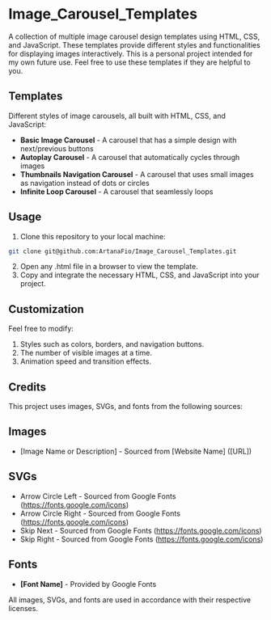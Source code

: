 # Image_Carousel_Templates

A collection of multiple image carousel design templates using HTML, CSS, and JavaScript. These templates provide different styles and functionalities for displaying images interactively. This is a personal project intended for my own future use. Feel free to use these templates if they are helpful to you.

## Templates

Different styles of image carousels, all built with HTML, CSS, and JavaScript:

- **Basic Image Carousel** - A carousel that has a simple design with next/previous buttons
- **Autoplay Carousel**  -  A carousel that automatically cycles through images
- **Thumbnails Navigation Carousel** - A carousel that uses small images as navigation instead of dots or circles
- **Infinite Loop Carousel** - A carousel that seamlessly loops

## Usage

1. Clone this repository to your local machine:
```sh
git clone git@github.com:ArtanaFio/Image_Carousel_Templates.git
```
2. Open any .html file in a browser to view the template.
3. Copy and integrate the necessary HTML, CSS, and JavaScript into your project.

## Customization

Feel free to modify:

1. Styles such as colors, borders, and navigation buttons.
2. The number of visible images at a time.
3. Animation speed and transition effects.

## Credits

This project uses images, SVGs, and fonts from the following sources:

## Images

- [Image Name or Description] - Sourced from [Website Name] ([URL])

## SVGs

- Arrow Circle Left - Sourced from Google Fonts (https://fonts.google.com/icons)
- Arrow Circle Right - Sourced from Google Fonts (https://fonts.google.com/icons)
- Skip Next - Sourced from Google Fonts (https://fonts.google.com/icons)
- Skip Right - Sourced from Google Fonts (https://fonts.google.com/icons)

## Fonts

- **[Font Name]** - Provided by Google Fonts

All images, SVGs, and fonts are used in accordance with their respective licenses.